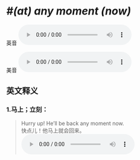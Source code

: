 # ***\#(at) any moment (now)*** 
英音
<audio src="./media/at any moment now1_AAC.aac" controls="controls"></audio>

美音
<audio src="./media/at any moment now2_AAC.aac" controls="controls"></audio>



  

英文释义
---
### 1.**马上；立刻：**  

 > Hurry up! He’ll be back any moment now.   
 > 快点儿！他马上就会回来。    
<audio src="./media/P283 moment4.aac" controls="controls"></audio>


